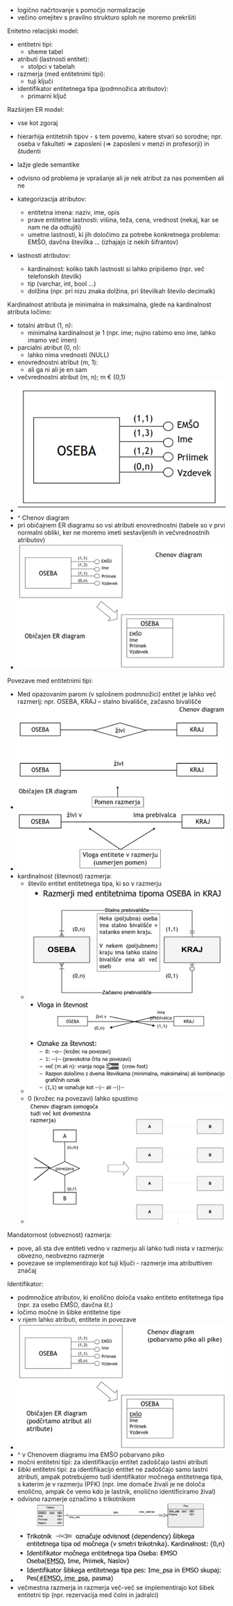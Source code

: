 - logično načrtovanje s pomočjo normalizacije
- večino omejitev s pravilno strukturo sploh ne moremo prekršiti

Enitetno relacijski model:
- entitetni tipi:
	- sheme tabel
- atributi (lastnosti entitet):
	- stolpci v tabelah
- razmerja (med entitetnimi tipi):
	- tuji ključi
- identifikator entitetnega tipa (podmnožica atributov):
	- primarni ključ

Razširjen ER model:
- vse kot zgoraj
- hierarhija entitetnih tipov - s tem povemo, katere stvari so sorodne; npr. oseba v fakulteti => zaposleni (=> zaposleni v menzi in profesorji) in študenti
- lažje glede semantike

- odvisno od problema je vprašanje ali je nek atribut za nas pomemben ali ne
- kategorizacija atributov:
	- entitetna imena: naziv, ime, opis
	- prave entitetne lastnosti: višina, teža, cena, vrednost (nekaj, kar se nam ne da odtujiti)
	- umetne lastnosti, ki jih določimo za potrebe konkretnega problema: EMŠO, davčna številka … (izhajajo iz nekih šifrantov)
- lastnosti atributov:
	- kardinalnost: koliko takih lastnosti si lahko pripišemo (npr. več telefonskih številk)
	- tip (varchar, int, bool ...)
	- dolžina (npr. pri nizu znaka dolžina, pri številkah število decimalk)

Kardinalnost atributa je minimalna in maksimalna, glede na kardinalnost atributa ločimo:
- totalni atribut (1, n):
	- minimalna kardinalnost je 1 (npr. ime; nujno rabimo eno ime, lahko imamo več imen)
- parcialni atribut (0, n):
	- lahko nima vrednosti (NULL)
- enovrednostni atribut (m, 1):
	- ali ga ni ali je en sam
- večvrednostni atribut (m, n); m € {0,1}
- ![200](../../Images/Pasted%20image%2020240509144007.png)
- ^ Chenov diagram
- pri običajnem ER diagramu so vsi atributi enovrednostni (tabele so v prvi normalni obliki, ker ne moremo imeti sestavljenih in večvrednostnih atributov)
- ![300](../../Images/Pasted%20image%2020240509144122.png)

Povezave med entitetnimi tipi:
- Med opazovanim parom (v splošnem podmnožici) entitet je lahko več razmerij: npr. OSEBA, KRAJ – stalno bivališče, začasno bivališče
- ![300](../../Images/Pasted%20image%2020240509144321.png)
- ![300](../../Images/Pasted%20image%2020240509144408.png)
- kardinalnost (števnost) razmerja:
	- število entitet entitetnega tipa, ki so v razmerju
	- ![350](../../Images/Pasted%20image%2020240509144826.png)
	- ![350](../../Images/Pasted%20image%2020240509144936.png)
	- 0 (krožec na povezavi) lahko spustimo
	- ![300](../../Images/Pasted%20image%2020240509145315.png)

Mandatornost (obveznost) razmerja:
- pove, ali sta dve entiteti vedno v razmerju ali lahko tudi nista v razmerju: obvezno, neobvezno razmerje
- povezave se implementirajo kot tuji ključi - razmerje ima atributtiven značaj

Identifikator:
- podmnožice atributov, ki enolično določa vsako entiteto entitetnega tipa (npr. za osebo EMŠO, davčna št.)
- ločimo močne in šibke entitetne tipe
- v njem lahko atributi, entitete in povezave
- ![400](../../Images/Pasted%20image%2020240509150150.png)
- ^ v Chenovem diagramu ima EMŠO pobarvano piko
- močni entitetni tipi: za identifikacijo entitet zadoščajo lastni atributi
- šibki entitetni tipi: za identifikacijo entitet ne zadoščajo samo lastni atributi, ampak potrebujemo tudi identifikator močnega entitetnega tipa, s katerim je v razmerju (PFK) (npr. ime domače živali je ne določa enolično, ampak če vemo kdo je lastnik, enolično identificiramo žival)
- odvisno razmerje označimo s trikotnikom
- ![400](../../Images/Pasted%20image%2020240509150105.png)
- večmestna razmerja in razmerja več-več se implementirajo kot šibek entitetni tip (npr. rezervacija med čolni in jadralci)